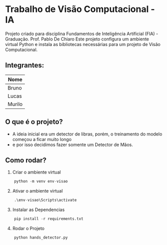 # Trabalho de Visão Computacional - IA
Projeto criado para disciplina Fundamentos de Inteligência Artificial (FIA) - Graduação. Prof. Pablo De Chiaro
Este projeto configura um ambiente virtual Python e instala as bibliotecas necessárias para um projeto de Visão Computacional.

## Integrantes: 
| Nome    |
|---------|
| Bruno   |
| Lucas   |
| Murilo  |



## O que é o projeto?

- A ideia inicial era um detector de libras, porém, o treinamento do modelo começou a ficar muito longo
- e por isso decidimos fazer somente um Detector de Mãos.

## Como rodar?

1. Criar o ambiente virtual

```python
    python -m venv env-visao
```

2. Ativar o ambiente virtual

```python
    .\env-visao\Scripts\activate
```

3. Instalar as Dependencias

```python
    pip install -r requirements.txt
```

4. Rodar o Projeto

```python
    python hands_detector.py
```
